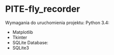 # PITE-fly_recorder
Wymagania do uruchomienia projektu:
Python 3.4:
- Matplotlib
- Tkinter
- SQLite
Database:
- SQLite3
